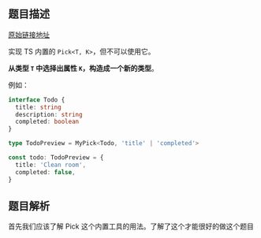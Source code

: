 
## 题目描述
[原始链接地址](https://github.com/type-challenges/type-challenges/blob/main/questions/00004-easy-pick/README.zh-CN.md)

实现 TS 内置的 `Pick<T, K>`，但不可以使用它。

**从类型 `T` 中选择出属性 `K`，构造成一个新的类型**。

例如：

```ts
interface Todo {
  title: string
  description: string
  completed: boolean
}

type TodoPreview = MyPick<Todo, 'title' | 'completed'>

const todo: TodoPreview = {
  title: 'Clean room',
  completed: false,
}
```

## 题目解析

首先我们应该了解 Pick 这个内置工具的用法。了解了这个才能很好的做这个题目